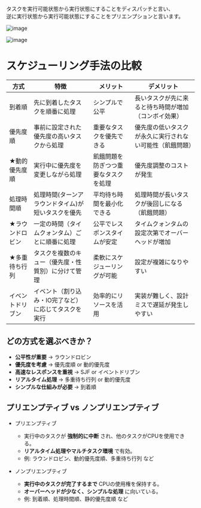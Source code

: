 タスクを実行可能状態から実行状態にすることをディスパッチと言い、
<br>逆に実行状態から実行可能状態にすることをプリエンプションと言います。

![image](https://github.com/user-attachments/assets/960bf23b-9e01-4ee1-9383-103e86f56e07)


![image](https://github.com/user-attachments/assets/5dfa9f1e-ee08-4b0c-814c-ed281fc22bcb)

# スケジューリング手法の比較

| 方式 | 特徴 | メリット | デメリット |
|----------|----------|--------------|----------------|
| 到着順 | 先に到着したタスクを順番に処理 | シンプルで公平 | 長いタスクが先に来ると待ち時間が増加（コンボイ効果） |
| 優先度順| 事前に設定された優先度の高いタスクから処理 | 重要なタスクを優先できる | 優先度の低いタスクが永久に実行されない可能性（飢餓問題） |
| ★動的優先度順 | 実行中に優先度を変更しながら処理 | 飢餓問題を防ぎつつ重要なタスクを処理 | 優先度調整のコストが発生 |
| 処理時間順 | 処理時間(ターンアラウンドタイム)が短いタスクを優先 | 平均待ち時間を最小化できる | 処理時間が長いタスクが後回しになる（飢餓問題） |
| ★ラウンドロビン | 一定の時間（タイムクォンタム）ごとに順番に処理 | 公平でレスポンスタイムが安定 | タイムクォンタムの設定次第でオーバーヘッドが増加 |
| ★多重待ち行列 | タスクを複数のキュー（優先度・性質別）に分けて管理 | 柔軟にスケジューリングが可能 | 設定が複雑になりやすい |
| イベントドリブン | イベント（割り込み・IO完了など）に応じてタスクを実行 | 効率的にリソースを活用 | 実装が難しく、設計ミスで遅延が発生しやすい |

## どの方式を選ぶべきか？
- **公平性が重要** → ラウンドロビン  
- **優先度を考慮** → 優先度順 or 動的優先度  
- **高速なレスポンスを重視** → SJF or イベントドリブン  
- **リアルタイム処理** → 多重待ち行列 or 動的優先度  
- **シンプルな仕組みが必要** → 到着順 



## プリエンプティブ vs ノンプリエンプティブ

- プリエンプティブ
  - 実行中のタスクが **強制的に中断** され、他のタスクがCPUを使用できる。  
  - **リアルタイム処理やマルチタスク環境** で有効。  
  - 例: ラウンドロビン、動的優先度順、多重待ち行列 など  

- ノンプリエンプティブ
  - **実行中のタスクが完了するまで** CPUの使用権を保持する。  
  - **オーバーヘッドが少なく、シンプルな処理** に向いている。  
  - 例: 到着順、処理時間順、静的優先度順 など  



